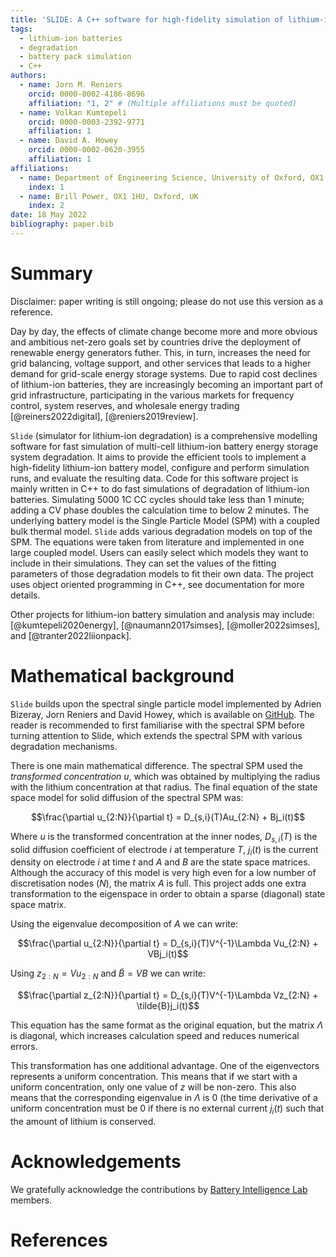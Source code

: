 ```yaml
---
title: 'SLIDE: A C++ software for high-fidelity simulation of lithium-ion battery energy storage system degradation'
tags:
  - lithium-ion batteries
  - degradation
  - battery pack simulation
  - C++
authors:
  - name: Jorn M. Reniers
    orcid: 0000-0002-4186-8696
    affiliation: "1, 2" # (Multiple affiliations must be quoted)
  - name: Volkan Kumtepeli
    orcid: 0000-0003-2392-9771
    affiliation: 1
  - name: David A. Howey
    orcid: 0000-0002-0620-3955
    affiliation: 1
affiliations:
  - name: Department of Engineering Science, University of Oxford, OX1 3PJ, Oxford, UK
    index: 1
  - name: Brill Power, OX1 1HU, Oxford, UK
    index: 2
date: 18 May 2022
bibliography: paper.bib
---
```


# Summary

Disclaimer: paper writing is still ongoing; please do not use this version as a reference. 

Day by day, the effects of climate change become more and more obvious and ambitious net-zero goals set by countries drive the deployment of renewable energy generators futher. This, in turn, increases the need for grid balancing, voltage support, and other services that leads to a higher demand for grid-scale energy storage systems. Due to rapid cost declines of lithium-ion batteries, they are increasingly becoming an important part of grid infrastructure, participating in the various markets for
frequency control, system reserves, and wholesale energy trading [@reiners2022digital], [@reniers2019review].

``Slide`` (simulator for lithium-ion degradation) is a comprehensive modelling software for fast simulation of multi-cell lithium-ion battery energy storage system degradation. It aims to provide the efficient tools to implement a high-fidelity lithium-ion battery model, configure and perform simulation runs, and evaluate the resulting data. Code for this software project is mainly written in C++ to do fast simulations of degradation of lithium-ion batteries. Simulating 5000 1C CC cycles should take less than 1 minute; adding a CV phase doubles the calculation time to below 2 minutes. The underlying battery model is the Single Particle Model (SPM) with a coupled bulk thermal model. ``Slide`` adds various degradation models on top of the SPM. The equations were taken from literature and implemented in one large coupled model. Users can easily select which models they want to include in their simulations. They can set the values of the fitting parameters of those degradation models to fit their own data. The project uses object oriented programming in C++, see documentation for more details. 

Other projects for lithium-ion battery simulation and analysis may include: [@kumtepeli2020energy], [@naumann2017simses], [@moller2022simses], and [@tranter2022liionpack].

# Mathematical background

``Slide`` builds upon the spectral single particle model implemented by Adrien Bizeray, Jorn Reniers and David Howey, which is available on [GitHub](https://github.com/davidhowey/Spectral_li-ion_SPM). The reader is recommended to first familiarise with the spectral SPM before turning attention to Slide, which extends the spectral SPM with various degradation mechanisms.

There is one main mathematical difference. The spectral SPM used the *transformed concentration* $u$, which was obtained by multiplying the radius with the lithium concentration at that radius. The final equation of the state space model for solid diffusion of the spectral SPM was:

$$\frac{\partial u_{2:N}}{\partial t} = D_{s,i}(T)Au_{2:N}  + Bj_i(t)$$

Where $u$ is the transformed concentration at the inner nodes, $D_{s,i}(T)$ is the solid diffusion
coefficient of electrode $i$ at temperature $T$, $j_i(t)$ is the current density on 
electrode $i$ at time $t$ and $A$ and $B$ are the state space matrices. 
Although the accuracy of this model is very high even for a low number of discretisation nodes ($N$),
the matrix $A$ is full. This project adds one extra transformation to the eigenspace in order to 
obtain a sparse (diagonal) state space matrix.

Using the eigenvalue decomposition of $A$ we can write:

$$\frac{\partial u_{2:N}}{\partial t} = D_{s,i}(T)V^{-1}\Lambda Vu_{2:N}  + VBj_i(t)$$

Using $z_{2:N}=Vu_{2:N}$ and $\tilde{B}=VB$  we can write:

$$\frac{\partial z_{2:N}}{\partial t} = D_{s,i}(T)V^{-1}\Lambda Vz_{2:N}  + \tilde{B}j_i(t)$$

This equation has the same format as the original equation, but the matrix $\Lambda$ is diagonal, which increases calculation speed and reduces numerical errors.

This transformation has one additional advantage. One of the eigenvectors represents a uniform concentration. This means that if we start with a uniform concentration, only one value of $z$ will be non-zero. 
This also means that the corresponding eigenvalue in $\Lambda$ is 0 (the time derivative of a uniform
concentration must be 0 if there is no external current $j_i(t)$ such that the amount of lithium is conserved.

# Acknowledgements

We gratefully acknowledge the contributions by [Battery Intelligence Lab](https://howey.eng.ox.ac.uk) members. 


# References

